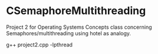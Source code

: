 # CSemaphoreMultithreading
Project 2 for Operating Systems Concepts class concerning Semaphores/multithreading using hotel as analogy.

g++ project2.cpp -lpthread